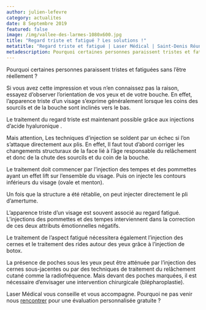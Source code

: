 ```yaml
---
author: julien-lefevre
category: actualites
date: 8 Septembre 2019
featured: false
image: /img/vallee-des-larmes-1080x600.jpg
title: "Regard triste et fatigué ? Les solutions !"
metatitle: "Regard triste et fatigué | Laser Médical | Saint-Denis Réunion"
metadescription: Pourquoi certaines personnes paraissent tristes et fatiguées sans l’être réellement ? Si vous ressentez cette impression et vous n’en connaissez pas la raison, essayez d’observer l’orientation de vos yeux et de votre bouche.
---
```


Pourquoi certaines personnes paraissent tristes et fatiguées sans l’être réellement ?

Si vous avez cette impression et vous n’en connaissez pas la raison, essayez d’observer l’orientation de vos yeux et de votre bouche. En effet, l’apparence triste d’un visage s’exprime généralement lorsque les coins des sourcils et de la bouche sont inclinés vers le bas.

Le traitement du regard triste est maintenant possible grâce aux injections d’acide hyaluronique .

Mais attention, Les techniques d’injection se soldent par un échec si l’on s’attaque directement aux plis. En effet, Il faut tout d’abord corriger les changements structuraux de la face lié à l’âge responsable du relâchement et donc de la chute des sourcils et du coin de la bouche.

Le traitement doit commencer par l’injection des tempes et des pommettes ayant un effet lift sur l’ensemble du visage. Puis on injecte les contours inférieurs du visage (ovale et menton).

Un fois que la structure a été rétablie, on peut injecter directement le pli d’amertume.

L’apparence triste d’un visage est souvent associé au regard fatigué. L’injections des pommettes et des tempes interviennent dans la correction de ces deux attributs émotionnelles négatifs.

Le traitement de l’aspect fatigué nécessitera également l’injection des cernes et le traitement des rides autour des yeux grâce à l’injection de botox.

La présence de poches sous les yeux peut être atténuée par l’injection des cernes sous-jacentes ou par des techniques de traitement du relâchement cutané comme la radiofréquence. Mais devant des poches marquées, il est nécessaire d’envisager une intervention chirurgicale (blépharoplastie).

Laser Médical vous conseille et vous accompagne. Pourquoi ne pas venir nous [rencontrer](https://www.medecine-esthetique.re/contact/) pour une évaluation personnalisée gratuite ?
